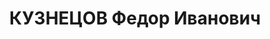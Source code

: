 ---
title: КУЗНЕЦОВ Федор Иванович
description: "1896 г.р., м.р.: г. Смоленск, русский, образование: среднее\n Начальник\
  \ отдела военных сообщений (3 отдел) штаба СибВО, майор.\n прож.: г. Новосибирск\n\
  \ арестован 07.07.1937\n Обвинение: в подрывной работе на ж.д. транспорте и участиии\
  \ в к.р. военно-троцкистской шпионско-диверсионной организации, ст. 58-1\"б\",8,9,11\
  \ УК РСФСР.\n Приговор: Военной коллегией Верх. суда СССР, 28.10.1937 — ВМН\n Расстрелян\
  \ 28.10.1937\n Реабилитация: 18.01.1958"
---